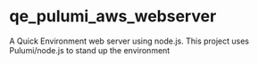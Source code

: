 # qe_pulumi_aws_webserver
A Quick Environment web server using node.js. This project uses Pulumi/node.js to stand up the environment
